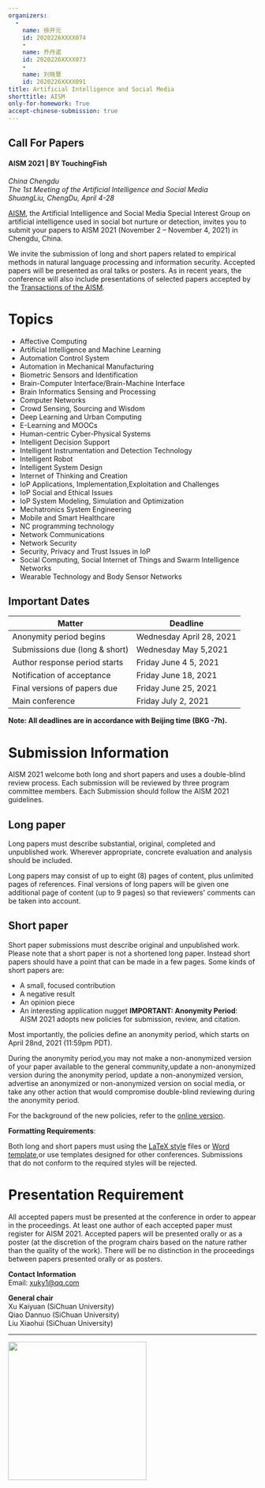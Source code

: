 ```yaml
---
organizers:
  -
    name: 徐开元
    id: 2020226XXXX074
	-
	name: 乔丹诺
    id: 2020226XXXX073
    -
    name: 刘晓慧
    id: 2020226XXXX091
title: Artificial Intelligence and Social Media
shorttitle: AISM
only-for-homework: True
accept-chinese-submission: true
---
```


## Call For Papers  

#### AISM 2021 | BY TouchingFish
_China Chengdu_  
_The 1st Meeting of the Artificial Intelligence and Social Media   
ShuangLiu, ChengDu, April 4-28_

[AISM]('#'), the Artificial Intelligence and Social Media Special Interest Group on artificial intelligence used in social bot nurture or detection, invites you to submit your papers to AISM 2021 (November 2 – November 4, 2021) in Chengdu, China.

We invite the submission of long and short papers related to empirical methods in natural language processing and information security. Accepted papers will be presented as oral talks or posters. As in recent years, the conference will also include presentations of selected papers accepted by the [Transactions of the AISM]('#').


# Topics

+ Affective Computing
+ Artificial Intelligence and Machine Learning
+ Automation Control System
+ Automation in Mechanical Manufacturing
+ Biometric Sensors and Identification
+ Brain-Computer Interface/Brain-Machine Interface
+ Brain Informatics Sensing and Processing
+ Computer Networks
+ Crowd Sensing, Sourcing and Wisdom
+ Deep Learning and Urban Computing
+ E-Learning and MOOCs
+ Human-centric Cyber-Physical Systems
+ Intelligent Decision Support
+ Intelligent Instrumentation and Detection Technology
+ Intelligent Robot
+ Intelligent System Design
+ Internet of Thinking and Creation
+ IoP Applications, Implementation,Exploitation and Challenges
+ IoP Social and Ethical Issues
+ IoP System Modeling, Simulation and Optimization
+ Mechatronics System Engineering
+ Mobile and Smart Healthcare
+ NC programming technology
+ Network Communications
+ Network Security
+ Security, Privacy and Trust Issues in IoP
+ Social Computing, Social Internet of Things and Swarm Intelligence Networks
+ Wearable Technology and Body Sensor Networks


## Important Dates 
| Matter | Deadline  |
|  ----  | ----  |
| Anonymity period begins	 | Wednesday April 28, 2021  |
| Submissions due (long & short)  | Wednesday	May 5,2021   |
| Author response period starts  | Friday	June 4 5, 2021  |
| Notification of acceptance  | Friday	June 18, 2021 |
| Final versions of papers due  | Friday	June 25, 2021 |
| Main conference |  Friday	July 2, 2021|

**Note: All deadlines are in accordance with Beijing time (BKG -7h).**

# Submission Information
AISM 2021 welcome both long and short papers and uses a double-blind review process. Each submission will be reviewed by three program committee members. Each Submission should follow the AISM 2021 guidelines.
## Long paper
Long papers must describe substantial, original, completed and unpublished work. Wherever appropriate, concrete evaluation and analysis should be included.

Long papers may consist of up to eight (8) pages of content, plus unlimited pages of references. Final versions of long papers will be given one additional page of content (up to 9 pages) so that reviewers' comments can be taken into account.

## Short paper
Short paper submissions must describe original and unpublished work. Please note that a short paper is not a shortened long paper. Instead short papers should have a point that can be made in a few pages. Some kinds of short papers are:

+ A small, focused contribution
+ A negative result
+ An opinion piece
+ An interesting application nugget
**IMPORTANT: Anonymity Period**:  
AISM 2021 adopts new policies for submission, review, and citation. 

Most importantly, the policies define an anonymity period, which starts on April 28nd, 2021 (11:59pm PDT).

During the anonymity period,you may not make a non-anonymized version of your paper available to the general community,update a non-anonymized version during the anonymity period, update a non-anonymized version, advertise an anonymized or non-anonymized version on social media, or take any other action that would compromise double-blind reviewing during the anonymity period.

For the background of the new policies, refer to the [online version](https://www.aclweb.org/portal/content/new-policies-submission-review-and-citation).

**Formatting Requirements**:  

Both long and short papers must using the [LaTeX style](https://emnlp2018.org/downloads/emnlp18-latex.zip) files or [Word template](https://emnlp2018.org/downloads/emnlp18-word.zip),or use templates designed for other conferences. Submissions that do not conform to the required styles will be rejected.



# Presentation Requirement
All accepted papers must be presented at the conference in order to appear in the proceedings. At least one author of each accepted paper must register for AISM 2021. Accepted papers will be presented orally or as a poster (at the discretion of the program chairs based on the nature rather than the quality of the work). There will be no distinction in the proceedings between papers presented orally or as posters.

**Contact Information**  
Email: xuky1@qq.com

**General chair**  
Xu Kaiyuan (SiChuan University)  
Qiao Dannuo (SiChuan University)    
Liu Xiaohui (SiChuan University) 


** **
<div align=left>
	<img src="https://photo.weibo.com/1789124483/wbphotos/large/mid/4448291061908414/pid/6aa3df83gy1g9so9lwz3fj20zg0l9e83"/  height = '280'> 
</div>




